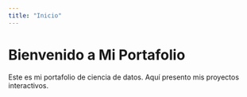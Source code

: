 ```yaml
---
title: "Inicio"
---
```


# Bienvenido a Mi Portafolio

Este es mi portafolio de ciencia de datos. Aquí presento mis proyectos interactivos.